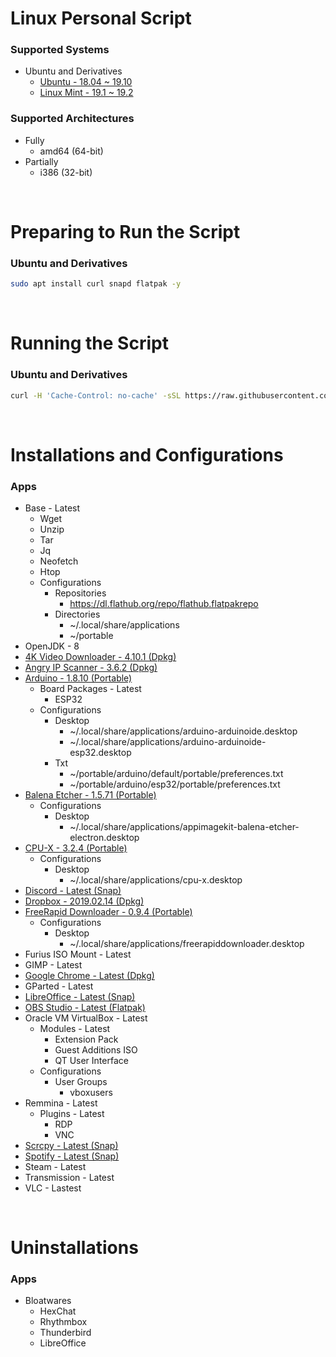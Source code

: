 # Linux Personal Script

### Supported Systems
* Ubuntu and Derivatives
  * [Ubuntu - 18.04 ~ 19.10](https://ubuntu.com/)
  * [Linux Mint - 19.1 ~ 19.2](https://linuxmint.com/)

### Supported Architectures
* Fully
  * amd64 (64-bit)
* Partially
  * i386 (32-bit)

<br/>

# Preparing to Run the Script

### Ubuntu and Derivatives
```bash
sudo apt install curl snapd flatpak -y
```

<br/>

# Running the Script

### Ubuntu and Derivatives
```bash
curl -H 'Cache-Control: no-cache' -sSL https://raw.githubusercontent.com/daniloancilotto/linux-personal-script/master/linux-personal-ubuntu.sh | bash
```

<br/>

# Installations and Configurations

### Apps
* Base - Latest
  * Wget
  * Unzip
  * Tar
  * Jq
  * Neofetch
  * Htop
  * Configurations
    * Repositories
      * https://dl.flathub.org/repo/flathub.flatpakrepo
    * Directories
      * ~/.local/share/applications
      * ~/portable
* OpenJDK - 8
* [4K Video Downloader - 4.10.1 (Dpkg)](https://www.4kdownload.com/products/product-videodownloader)
* [Angry IP Scanner - 3.6.2 (Dpkg)](https://angryip.org/)
* [Arduino - 1.8.10 (Portable)](https://www.arduino.cc/)
  * Board Packages - Latest
    * ESP32
  * Configurations
    * Desktop
      * ~/.local/share/applications/arduino-arduinoide.desktop
      * ~/.local/share/applications/arduino-arduinoide-esp32.desktop
    * Txt
      * ~/portable/arduino/default/portable/preferences.txt
      * ~/portable/arduino/esp32/portable/preferences.txt
* [Balena Etcher - 1.5.71 (Portable)](https://www.balena.io/etcher/)
  * Configurations
    * Desktop
      * ~/.local/share/applications/appimagekit-balena-etcher-electron.desktop
* [CPU-X - 3.2.4 (Portable)](https://github.com/X0rg/CPU-X)
  * Configurations
    * Desktop
      * ~/.local/share/applications/cpu-x.desktop
* [Discord - Latest (Snap)](https://snapcraft.io/discord)
* [Dropbox - 2019.02.14 (Dpkg)](https://www.dropbox.com/install)
* [FreeRapid Downloader - 0.9.4 (Portable)](http://wordrider.net/freerapid/)
  * Configurations
    * Desktop
      * ~/.local/share/applications/freerapiddownloader.desktop
* Furius ISO Mount - Latest
* GIMP - Latest
* [Google Chrome - Latest (Dpkg)](https://www.google.com/chrome/)
* GParted - Latest
* [LibreOffice - Latest (Snap)](https://snapcraft.io/libreoffice)
* [OBS Studio - Latest (Flatpak)](https://flathub.org/apps/details/com.obsproject.Studio)
* Oracle VM VirtualBox - Latest
  * Modules - Latest
    * Extension Pack
    * Guest Additions ISO
    * QT User Interface
  * Configurations
    * User Groups
      * vboxusers
* Remmina - Latest
  * Plugins - Latest
    * RDP
    * VNC
* [Scrcpy - Latest (Snap)](https://snapcraft.io/scrcpy)
* [Spotify - Latest (Snap)](https://snapcraft.io/spotify)
* Steam - Latest
* Transmission - Latest
* VLC - Lastest

<br/>

# Uninstallations

### Apps
* Bloatwares
  * HexChat
  * Rhythmbox
  * Thunderbird
  * LibreOffice